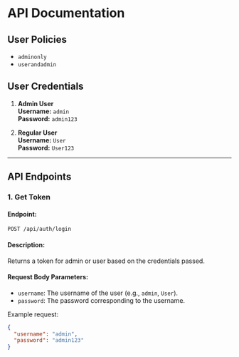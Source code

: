 # API Documentation

## User Policies
- `adminonly`
- `userandadmin`

## User Credentials

1. **Admin User**  
   **Username:** `admin`  
   **Password:** `admin123`

2. **Regular User**  
   **Username:** `User`  
   **Password:** `User123`

---

## API Endpoints

### 1. Get Token

#### Endpoint:
`POST /api/auth/login`

#### Description:
Returns a token for admin or user based on the credentials passed.

#### Request Body Parameters:
- `username`: The username of the user (e.g., `admin`, `User`).
- `password`: The password corresponding to the username.

Example request:

```json
{
  "username": "admin",
  "password": "admin123"
}
